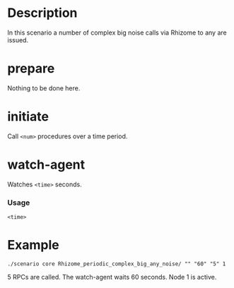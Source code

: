 # Description
In this scenario a number of complex big noise calls via Rhizome to any are issued.

# prepare
Nothing to be done here.

# initiate
Call `<num>` procedures over a time period.

# watch-agent
Watches `<time>` seconds.

### Usage
```
<time>
```

# Example
```
./scenario core Rhizome_periodic_complex_big_any_noise/ "" "60" "5" 1
```

5 RPCs are called. The watch-agent waits 60 seconds. Node 1 is active.
